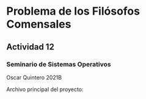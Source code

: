 # Problema de los Filósofos Comensales

## Actividad 12
### Seminario de Sistemas Operativos

Oscar Quintero 
2021B

Archivo principal del proyecto:

[]()
